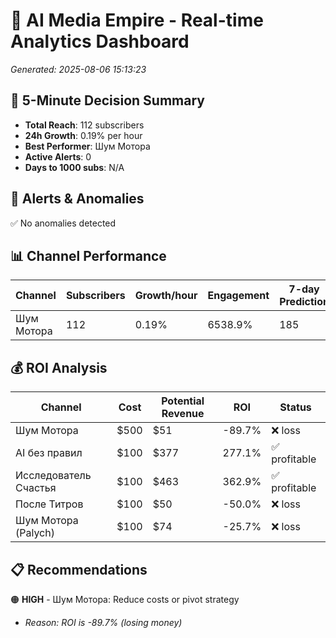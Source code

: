 # 🚀 AI Media Empire - Real-time Analytics Dashboard

*Generated: 2025-08-06 15:13:23*

## 🎯 5-Minute Decision Summary

- **Total Reach**: 112 subscribers
- **24h Growth**: 0.19% per hour
- **Best Performer**: Шум Мотора
- **Active Alerts**: 0
- **Days to 1000 subs**: N/A

## 🚨 Alerts & Anomalies

✅ No anomalies detected

## 📊 Channel Performance

| Channel | Subscribers | Growth/hour | Engagement | 7-day Prediction |
|---------|------------|-------------|------------|------------------|
| Шум Мотора | 112 | 0.19% | 6538.9% | 185 |

## 💰 ROI Analysis

| Channel | Cost | Potential Revenue | ROI | Status |
|---------|------|------------------|-----|--------|
| Шум Мотора | $500 | $51 | -89.7% | ❌ loss |
| AI без правил | $100 | $377 | 277.1% | ✅ profitable |
| Исследователь Счастья | $100 | $463 | 362.9% | ✅ profitable |
| После Титров | $100 | $50 | -50.0% | ❌ loss |
| Шум Мотора (Palych) | $100 | $74 | -25.7% | ❌ loss |

## 📋 Recommendations

🟠 **HIGH** - Шум Мотора: Reduce costs or pivot strategy
   - *Reason: ROI is -89.7% (losing money)*

